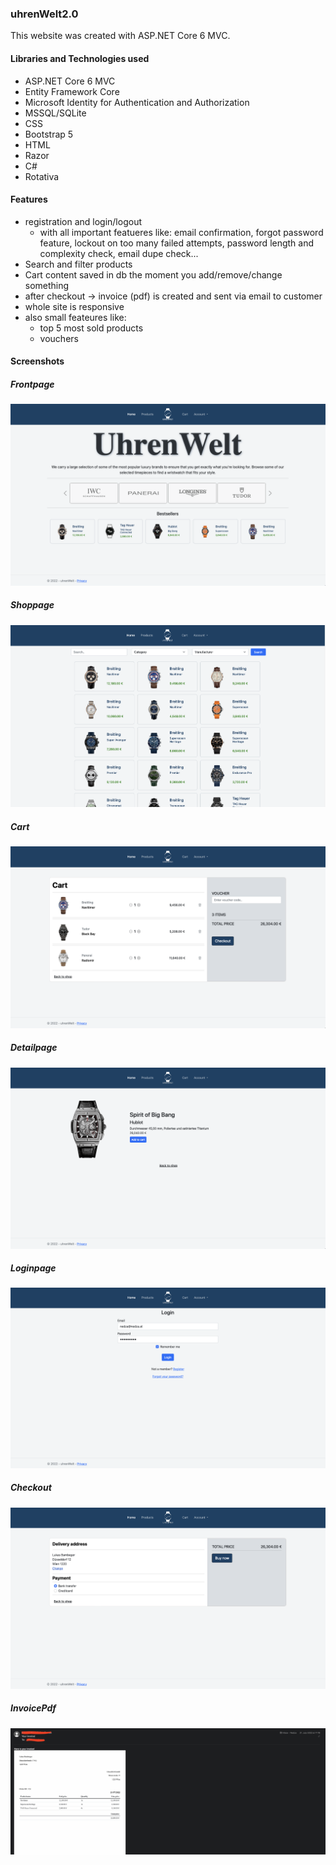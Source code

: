 ### uhrenWelt2.0
This website was created with ASP.NET Core 6 MVC.

#### Libraries and Technologies used 
- ASP.NET Core 6 MVC 
- Entity Framework Core
- Microsoft Identity for Authentication and Authorization 
- MSSQL/SQLite
- CSS
- Bootstrap 5
- HTML
- Razor
- C#
- Rotativa

#### Features 
- registration and login/logout
  - with all important featueres like: email confirmation, forgot password feature, lockout on too many failed attempts, password length and complexity check, email dupe check... 
- Search and filter products
- Cart content saved in db the moment you add/remove/change something
- after checkout -> invoice (pdf) is created and sent via email to customer
- whole site is responsive
- also small feateures like:
  - top 5 most sold products
  - vouchers

#### Screenshots
##### Frontpage 
![Frontpage](/wwwroot/Img/Screenshots/MainPage.png?raw=true "Frontpage")
##### Shoppage 
![Shoppage](/wwwroot/Img/Screenshots/ShopPage.png?raw=true "Shoppage")
##### Cart 
![Cart](/wwwroot/Img/Screenshots/CartPage.png?raw=true "Cart")
##### Detailpage 
![Overview](/wwwroot/Img/Screenshots/DetailPage.png?raw=true "Detailpage")
##### Loginpage 
![Invoice](/wwwroot/Img/Screenshots/LoginPage.png?raw=true "Loginpage")
##### Checkout 
![Invoice](/wwwroot/Img/Screenshots/Checkout.png?raw=true "Checkout")
##### InvoicePdf 
![Invoice](/wwwroot/Img/Screenshots/InvoiceEmail.png?raw=true "Invoice")
